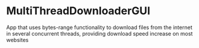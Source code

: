# MultiThreadDownloaderGUI
App that uses bytes-range functionality to download files from the internet in several concurrent threads, providing download speed increase on most websites

